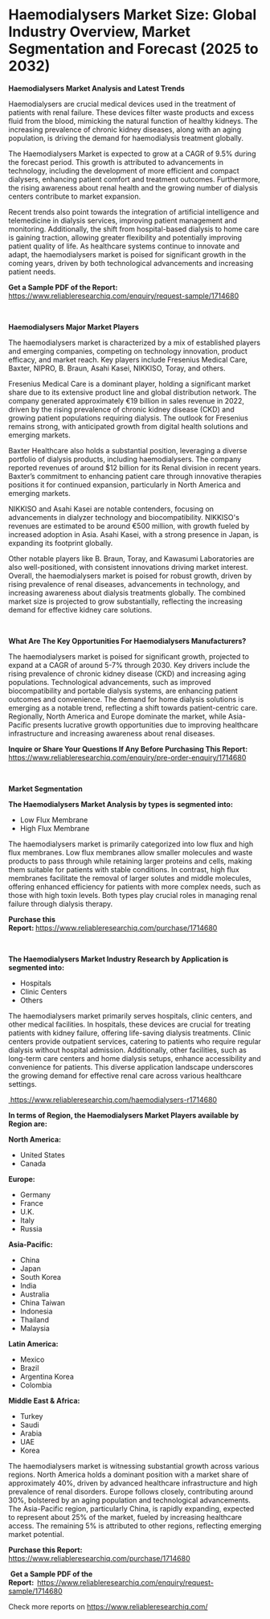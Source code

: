 <p><h1>Haemodialysers Market Size: Global Industry Overview, Market Segmentation and Forecast (2025 to 2032)</h1></p><p><strong>Haemodialysers Market Analysis and Latest Trends</strong></p>
<p><p>Haemodialysers are crucial medical devices used in the treatment of patients with renal failure. These devices filter waste products and excess fluid from the blood, mimicking the natural function of healthy kidneys. The increasing prevalence of chronic kidney diseases, along with an aging population, is driving the demand for haemodialysis treatment globally.</p><p>The Haemodialysers Market is expected to grow at a CAGR of 9.5% during the forecast period. This growth is attributed to advancements in technology, including the development of more efficient and compact dialysers, enhancing patient comfort and treatment outcomes. Furthermore, the rising awareness about renal health and the growing number of dialysis centers contribute to market expansion. </p><p>Recent trends also point towards the integration of artificial intelligence and telemedicine in dialysis services, improving patient management and monitoring. Additionally, the shift from hospital-based dialysis to home care is gaining traction, allowing greater flexibility and potentially improving patient quality of life. As healthcare systems continue to innovate and adapt, the haemodialysers market is poised for significant growth in the coming years, driven by both technological advancements and increasing patient needs.</p></p>
<p><strong>Get a Sample PDF of the Report:&nbsp;</strong> <a href="https://www.reliableresearchiq.com/enquiry/request-sample/1714680?utm_campaign=1144&utm_medium=2&utm_source=Github&utm_content=ia&utm_term=11012025&utm_id=haemodialysers">https://www.reliableresearchiq.com/enquiry/request-sample/1714680</a></p>
<p>&nbsp;</p>
<p><strong>Haemodialysers Major Market Players</strong></p>
<p><p>The haemodialysers market is characterized by a mix of established players and emerging companies, competing on technology innovation, product efficacy, and market reach. Key players include Fresenius Medical Care, Baxter, NIPRO, B. Braun, Asahi Kasei, NIKKISO, Toray, and others.</p><p>Fresenius Medical Care is a dominant player, holding a significant market share due to its extensive product line and global distribution network. The company generated approximately €19 billion in sales revenue in 2022, driven by the rising prevalence of chronic kidney disease (CKD) and growing patient populations requiring dialysis. The outlook for Fresenius remains strong, with anticipated growth from digital health solutions and emerging markets.</p><p>Baxter Healthcare also holds a substantial position, leveraging a diverse portfolio of dialysis products, including haemodialysers. The company reported revenues of around $12 billion for its Renal division in recent years. Baxter’s commitment to enhancing patient care through innovative therapies positions it for continued expansion, particularly in North America and emerging markets.</p><p>NIKKISO and Asahi Kasei are notable contenders, focusing on advancements in dialyzer technology and biocompatibility. NIKKISO's revenues are estimated to be around €500 million, with growth fueled by increased adoption in Asia. Asahi Kasei, with a strong presence in Japan, is expanding its footprint globally.</p><p>Other notable players like B. Braun, Toray, and Kawasumi Laboratories are also well-positioned, with consistent innovations driving market interest. Overall, the haemodialysers market is poised for robust growth, driven by rising prevalence of renal diseases, advancements in technology, and increasing awareness about dialysis treatments globally. The combined market size is projected to grow substantially, reflecting the increasing demand for effective kidney care solutions.</p></p>
<p>&nbsp;</p>
<p><strong>What Are The Key Opportunities For Haemodialysers Manufacturers?</strong></p>
<p><p>The haemodialysers market is poised for significant growth, projected to expand at a CAGR of around 5-7% through 2030. Key drivers include the rising prevalence of chronic kidney disease (CKD) and increasing aging populations. Technological advancements, such as improved biocompatibility and portable dialysis systems, are enhancing patient outcomes and convenience. The demand for home dialysis solutions is emerging as a notable trend, reflecting a shift towards patient-centric care. Regionally, North America and Europe dominate the market, while Asia-Pacific presents lucrative growth opportunities due to improving healthcare infrastructure and increasing awareness about renal diseases.</p></p>
<p><strong>Inquire or Share Your Questions If Any Before Purchasing This Report:</strong> <a href="https://www.reliableresearchiq.com/enquiry/pre-order-enquiry/1714680?utm_campaign=1144&utm_medium=2&utm_source=Github&utm_content=ia&utm_term=11012025&utm_id=haemodialysers">https://www.reliableresearchiq.com/enquiry/pre-order-enquiry/1714680</a></p>
<p>&nbsp;</p>
<p><strong>Market Segmentation</strong></p>
<p><strong>The Haemodialysers Market Analysis by types is segmented into:</strong></p>
<p><ul><li>Low Flux Membrane</li><li>High Flux Membrane</li></ul></p>
<p><p>The haemodialysers market is primarily categorized into low flux and high flux membranes. Low flux membranes allow smaller molecules and waste products to pass through while retaining larger proteins and cells, making them suitable for patients with stable conditions. In contrast, high flux membranes facilitate the removal of larger solutes and middle molecules, offering enhanced efficiency for patients with more complex needs, such as those with high toxin levels. Both types play crucial roles in managing renal failure through dialysis therapy.</p></p>
<p><strong>Purchase this Report:&nbsp;</strong><a href="https://www.reliableresearchiq.com/purchase/1714680?utm_campaign=1144&utm_medium=2&utm_source=Github&utm_content=ia&utm_term=11012025&utm_id=haemodialysers">https://www.reliableresearchiq.com/purchase/1714680</a></p>
<p>&nbsp;</p>
<p><strong>The Haemodialysers Market Industry Research by Application is segmented into:</strong></p>
<p><ul><li>Hospitals</li><li>Clinic Centers</li><li>Others</li></ul></p>
<p><p>The haemodialysers market primarily serves hospitals, clinic centers, and other medical facilities. In hospitals, these devices are crucial for treating patients with kidney failure, offering life-saving dialysis treatments. Clinic centers provide outpatient services, catering to patients who require regular dialysis without hospital admission. Additionally, other facilities, such as long-term care centers and home dialysis setups, enhance accessibility and convenience for patients. This diverse application landscape underscores the growing demand for effective renal care across various healthcare settings.</p></p>
<p><a href="https://www.reliableresearchiq.com/haemodialysers-r1714680?utm_campaign=1144&utm_medium=2&utm_source=Github&utm_content=ia&utm_term=11012025&utm_id=haemodialysers">&nbsp;https://www.reliableresearchiq.com/haemodialysers-r1714680</a></p>
<p><strong>In terms of Region, the Haemodialysers Market Players available by Region are:</strong></p>
<p>
    <p> <strong> North America: </strong>
        <ul>
            <li>United States</li>
            <li>Canada</li>
        </ul>
        </p> 
    <p> <strong> Europe: </strong>
        <ul>
            <li>Germany</li>
            <li>France</li>
            <li>U.K.</li>
            <li>Italy</li>
            <li>Russia</li>
        </ul>
        </p> 
    <p> <strong> Asia-Pacific: </strong>
        <ul>
            <li>China</li>
            <li>Japan</li>
            <li>South Korea</li>
            <li>India</li>
            <li>Australia</li>
            <li>China Taiwan</li>
            <li>Indonesia</li>
            <li>Thailand</li>
            <li>Malaysia</li>
        </ul>
        </p> 
    <p> <strong> Latin America: </strong>
        <ul>
            <li>Mexico</li>
            <li>Brazil</li>
            <li>Argentina Korea</li>
            <li>Colombia</li>
        </ul>
        </p> 
    <p> <strong> Middle East & Africa: </strong>
        <ul>
            <li>Turkey</li>
            <li>Saudi</li>
            <li>Arabia</li>
            <li>UAE</li>
            <li>Korea</li>
        </ul>
    </p>
    </p>
<p><p>The haemodialysers market is witnessing substantial growth across various regions. North America holds a dominant position with a market share of approximately 40%, driven by advanced healthcare infrastructure and high prevalence of renal disorders. Europe follows closely, contributing around 30%, bolstered by an aging population and technological advancements. The Asia-Pacific region, particularly China, is rapidly expanding, expected to represent about 25% of the market, fueled by increasing healthcare access. The remaining 5% is attributed to other regions, reflecting emerging market potential.</p></p>
<p><strong>Purchase this Report: </strong><a href="https://www.reliableresearchiq.com/purchase/1714680?utm_campaign=1144&utm_medium=2&utm_source=Github&utm_content=ia&utm_term=11012025&utm_id=haemodialysers">https://www.reliableresearchiq.com/purchase/1714680</a></p>
<p>&nbsp;<strong>Get a Sample PDF of the Report:&nbsp;&nbsp;</strong><a href="https://www.reliableresearchiq.com/enquiry/request-sample/1714680?utm_campaign=1144&utm_medium=2&utm_source=Github&utm_content=ia&utm_term=11012025&utm_id=haemodialysers">https://www.reliableresearchiq.com/enquiry/request-sample/1714680</a></p>
<p><strong></strong></p>
<p>Check more reports on <a href="https://www.reliableresearchiq.com/?utm_campaign=1144&utm_medium=2&utm_source=Github&utm_content=ia&utm_term=11012025&utm_id=haemodialysers">https://www.reliableresearchiq.com/</a></p>